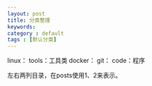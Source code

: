 ```yaml
---
layout: post
title: 分类整理
keywords: 
category : default
tags : [默认分类]
---
```

linux：
tools：工具类
docker：
git：
code：程序

左右两列目录，在posts使用1、2来表示。